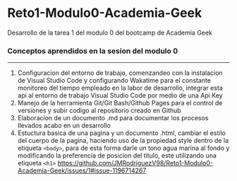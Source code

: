 # Reto1-Modulo0-Academia-Geek
Desarrollo de la tarea 1 del modulo 0 del bootcamp de Academia Geek

### Conceptos aprendidos en la sesion del modulo 0
_______________________________________________________________________________________________
1. Configuracion del entorno de trabajo, comenzandeo con la instalacion de Visual Studio Code y configurando Wakatime para el constante monitoreo del tiempo empleado en la labor de desarrollo, integrar esta api al entorno de trabajo Visual Studio Code por medio de una Api Key
2. Manejo de la herramienta Git/Git Bash/Github Pages para el control de versiones y subir codigo al repositorio creado en Github
3. Elaboracion de un documento .md para documentar los procesos llevados acabo en un desarrollo
4. Estuctura basica de una pagina y un documento .html, cambiar el estilo del cuerpo de la pagina, haciendo uso de la propiedad style dentro de la etiqueta ```<body>```, para de esta forma darle un tono agua marina al fondo y modificando la preferencia de posicion del titulo, este utilizando una etiqueta ```<h1>```
https://github.com/JMRodriguezV98/Reto1-Modulo0-Academia-Geek/issues/1#issue-1196714267
